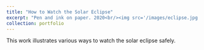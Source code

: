 ```yaml
---
title: "How to Watch the Solar Eclipse"
excerpt: "Pen and ink on paper. 2020<br/><img src='/images/eclipse.jpg'>"
collection: portfolio
---
```


This work illustrates various ways to watch the solar eclipse safely. 
